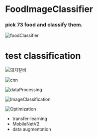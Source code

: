 # FoodImageClassifier

### pick 73 food and classify them.

![foodClassifier](https://user-images.githubusercontent.com/45115557/116417520-4d372900-a876-11eb-9c8c-3f99766bc432.png)




# test classification
![돼지갈비](https://user-images.githubusercontent.com/45115557/116428804-372e6600-a880-11eb-8269-c38bd497d6b1.jpg)




![cnn](https://user-images.githubusercontent.com/45115557/116426471-182ed480-a87e-11eb-96c7-98ab07eca95a.png)





![dataProcessing](https://user-images.githubusercontent.com/45115557/116426506-1e24b580-a87e-11eb-8767-0797592b4d8e.png)





![ImageClassification](https://user-images.githubusercontent.com/45115557/116426519-20870f80-a87e-11eb-858c-70c129c5b19a.png)





![Optimization](https://user-images.githubusercontent.com/45115557/116426538-24b32d00-a87e-11eb-959a-7e95d7ad45e5.png)


+ transfer-learning
+ MobileNetV2
+ data augmentation
